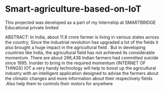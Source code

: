 # Smart-agriculture-based-on-IoT
This projected was developed as a part of my Internship at SMARTBRIDGE Educational private limited

ABSTRACT:
In India, about 11.8 crore farmer is living in various states across the country, Since the industrial revolution has upgraded a lot of the fields it also brought a huge impact in the agricultural field . But in developing countries like India, the agricultural field has not achieved its considerable momentum.  There are about 296,438 Indian farmers had committed suicide since 1995. Inorder to bring in the required momentum (INTERNET OF THINGS) IOT a very handy technology will help to boost up the agricultural industry with an intelligent application designed to advise the farmers about the climatic changes and more information about their respectively fields .Also help them to controls their motors for anywhere
